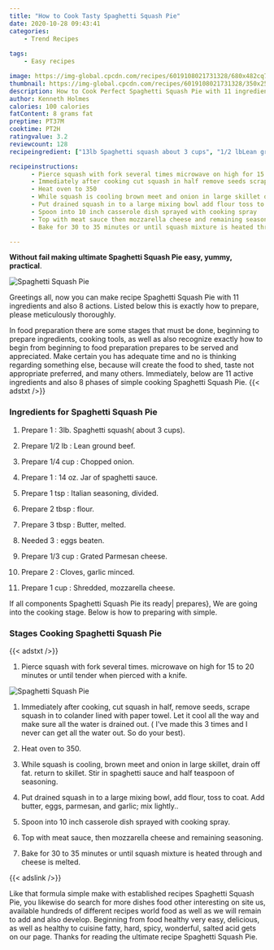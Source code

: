 ```yaml
---
title: "How to Cook Tasty Spaghetti Squash Pie"
date: 2020-10-28 09:43:41
categories:
    - Trend Recipes
    
tags:
    - Easy recipes

image: https://img-global.cpcdn.com/recipes/6019108021731328/680x482cq70/spaghetti-squash-pie-recipe-main-photo.jpg
thumbnail: https://img-global.cpcdn.com/recipes/6019108021731328/350x250cq70/spaghetti-squash-pie-recipe-main-photo.jpg
description: How to Cook Perfect Spaghetti Squash Pie with 11 ingredients and 8 stages of easy cooking.
author: Kenneth Holmes
calories: 100 calories
fatContent: 8 grams fat
preptime: PT37M
cooktime: PT2H
ratingvalue: 3.2
reviewcount: 128
recipeingredient: ["13lb Spaghetti squash about 3 cups", "1/2 lbLean ground beef", "1/4 cupChopped onion", "114 oz Jar of spaghetti sauce", "1 tspItalian seasoning divided", "2 tbspflour", "3 tbspButter melted", "3eggs beaten", "1/3 cupGrated Parmesan cheese", "2Cloves garlic minced", "1 cupShredded mozzarella cheese"]

recipeinstructions: 
      - Pierce squash with fork several times microwave on high for 15 to 20 minutes or until tender when pierced with a knife 
      - Immediately after cooking cut squash in half remove seeds scrape squash in to colander lined with paper towel Let it cool all the way and make sure all the water is drained out  Ive made this 3 times and I never can get all the water out So do your best 
      - Heat oven to 350 
      - While squash is cooling brown meet and onion in large skillet drain off fat return to skillet Stir in spaghetti sauce and half teaspoon of seasoning 
      - Put drained squash in to a large mixing bowl add flour toss to coat Add butter eggs parmesan and garlic mix lightly 
      - Spoon into 10 inch casserole dish sprayed with cooking spray 
      - Top with meat sauce then mozzarella cheese and remaining seasoning 
      - Bake for 30 to 35 minutes or until squash mixture is heated through and cheese is melted

---
```




**Without fail making ultimate Spaghetti Squash Pie easy, yummy, practical**. 


![Spaghetti Squash Pie](https://img-global.cpcdn.com/recipes/6019108021731328/680x482cq70/spaghetti-squash-pie-recipe-main-photo.jpg "Spaghetti Squash Pie")




Greetings all, now you can make recipe Spaghetti Squash Pie with 11 ingredients and also 8 actions. Listed below this is exactly how to prepare, please meticulously thoroughly.

In food preparation there are some stages that must be done, beginning to prepare ingredients, cooking tools, as well as also recognize exactly how to begin from beginning to food preparation prepares to be served and appreciated. Make certain you has adequate time and no is thinking regarding something else, because will create the food to shed, taste not appropriate preferred, and many others. Immediately, below are 11 active ingredients and also 8 phases of simple cooking Spaghetti Squash Pie.
{{< adstxt />}}

### Ingredients for Spaghetti Squash Pie


1. Prepare 1 : 3lb. Spaghetti squash( about 3 cups).

1. Prepare 1/2 lb : Lean ground beef.

1. Prepare 1/4 cup : Chopped onion.

1. Prepare 1 : 14 oz. Jar of spaghetti sauce.

1. Prepare 1 tsp : Italian seasoning, divided.

1. Prepare 2 tbsp : flour.

1. Prepare 3 tbsp : Butter, melted.

1. Needed 3 : eggs beaten.

1. Prepare 1/3 cup : Grated Parmesan cheese.

1. Prepare 2 : Cloves, garlic minced.

1. Prepare 1 cup : Shredded, mozzarella cheese.



If all components Spaghetti Squash Pie its ready| prepares}, We are going into the cooking stage. Below is how to preparing with simple.

### Stages Cooking Spaghetti Squash Pie

{{< adstxt />}}


1. Pierce squash with fork several times. microwave on high for 15 to 20 minutes or until tender when pierced with a knife.



![Spaghetti Squash Pie](https://img-global.cpcdn.com/steps/5472115079774208/160x128cq70/spaghetti-squash-pie-recipe-step-1-photo.jpg" "Spaghetti Squash Pie")



1. Immediately after cooking, cut squash in half, remove seeds, scrape squash in to colander lined with paper towel. Let it cool all the way and make sure all the water is drained out. ( I&#39;ve made this 3 times and I never can get all the water out. So do your best).



1. Heat oven to 350.



1. While squash is cooling, brown meet and onion in large skillet, drain off fat. return to skillet. Stir in spaghetti sauce and half teaspoon of seasoning.



1. Put drained squash in to a large mixing bowl, add flour, toss to coat. Add butter, eggs, parmesan, and garlic; mix lightly..



1. Spoon into 10 inch casserole dish sprayed with cooking spray.



1. Top with meat sauce, then mozzarella cheese and remaining seasoning.



1. Bake for 30 to 35 minutes or until squash mixture is heated through and cheese is melted.





{{< adslink />}}

Like that formula simple make with established recipes Spaghetti Squash Pie, you likewise do search for more dishes food other interesting on site us, available hundreds of different recipes world food as well as we will remain to add and also develop. Beginning from food healthy very easy, delicious, as well as healthy to cuisine fatty, hard, spicy, wonderful, salted acid gets on our page. Thanks for reading the ultimate recipe Spaghetti Squash Pie.
